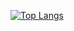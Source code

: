 [![Top Langs](https://github-readme-stats.vercel.app/api/top-langs/?username=Zitronenjoghurt)](https://github.com/anuraghazra/github-readme-stats)
